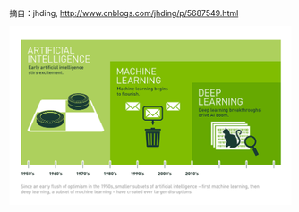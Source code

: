 摘自：jhding, http://www.cnblogs.com/jhding/p/5687549.html

![Deep_Learning_Icons_R5_PNG.jpg](../img/Deep_Learning_Icons_R5_PNG.jpg.png)